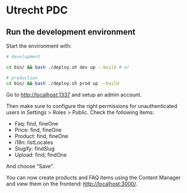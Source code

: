 # Utrecht PDC

## Run the development environment

Start the environment with:

```bash
# development

cd bin/ && bash ./deploy.sh dev up --build # or

# production
cd bin/ && bash ./deploy.sh prod up --build

```

Go to <http://localhost:1337> and setup an admin account.

Then make sure to configure the right permissions for unauthenticated users in Settings > Roles > Public. Check the following items:

- Faq: find, fineOne
- Price: find, fineOne
- Product: find, fineOne
- i18n: listLocales
- Slugify: findSlug
- Upload: find, findOne

And choose "Save".

You can now create products and FAQ items using the Content Manager and view them on the frontend: <http://localhost:3000/>.
